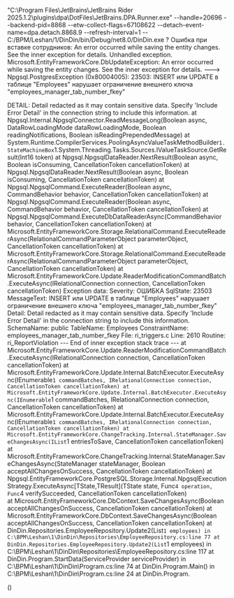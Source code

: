 "C:\Program Files\JetBrains\JetBrains Rider 2025.1.2\plugins\dpa\DotFiles\JetBrains.DPA.Runner.exe" --handle=20696 --backend-pid=8868 --etw-collect-flags=67108622 --detach-event-name=dpa.detach.8868.9 --refresh-interval=1 -- C:/BPM/Leshan/1/DinDin/bin/Debug/net8.0/DinDin.exe
? Ошибка при вставке сотрудников: An error occurred while saving the entity changes. See the inner exception for details.
Unhandled exception. Microsoft.EntityFrameworkCore.DbUpdateException: An error occurred while saving the entity changes. See the inner exception for details.
 ---> Npgsql.PostgresException (0x80004005): 23503: INSERT или UPDATE в таблице "Employees" нарушает ограничение внешнего ключа "employees_manager_tab_number_fkey"

DETAIL: Detail redacted as it may contain sensitive data. Specify 'Include Error Detail' in the connection string to include this information.
   at Npgsql.Internal.NpgsqlConnector.ReadMessageLong(Boolean async, DataRowLoadingMode dataRowLoadingMode, Boolean readingNotifications, Boolean isReadingPrependedMessage)
   at System.Runtime.CompilerServices.PoolingAsyncValueTaskMethodBuilder`1.StateMachineBox`1.System.Threading.Tasks.Sources.IValueTaskSource<TResult>.GetResult(Int16 token)
   at Npgsql.NpgsqlDataReader.NextResult(Boolean async, Boolean isConsuming, CancellationToken cancellationToken)
   at Npgsql.NpgsqlDataReader.NextResult(Boolean async, Boolean isConsuming, CancellationToken cancellationToken)
   at Npgsql.NpgsqlCommand.ExecuteReader(Boolean async, CommandBehavior behavior, CancellationToken cancellationToken)
   at Npgsql.NpgsqlCommand.ExecuteReader(Boolean async, CommandBehavior behavior, CancellationToken cancellationToken)
   at Npgsql.NpgsqlCommand.ExecuteDbDataReaderAsync(CommandBehavior behavior, CancellationToken cancellationToken)
   at Microsoft.EntityFrameworkCore.Storage.RelationalCommand.ExecuteReaderAsync(RelationalCommandParameterObject parameterObject, CancellationToken cancellationToken)
   at Microsoft.EntityFrameworkCore.Storage.RelationalCommand.ExecuteReaderAsync(RelationalCommandParameterObject parameterObject, CancellationToken cancellationToken)
   at Microsoft.EntityFrameworkCore.Update.ReaderModificationCommandBatch.ExecuteAsync(IRelationalConnection connection, CancellationToken cancellationToken)
  Exception data:
    Severity: ОШИБКА
    SqlState: 23503
    MessageText: INSERT или UPDATE в таблице "Employees" нарушает ограничение внешнего ключа "employees_manager_tab_number_fkey"
    Detail: Detail redacted as it may contain sensitive data. Specify 'Include Error Detail' in the connection string to include this information.
    SchemaName: public
    TableName: Employees
    ConstraintName: employees_manager_tab_number_fkey
    File: ri_triggers.c
    Line: 2610
    Routine: ri_ReportViolation
   --- End of inner exception stack trace ---
   at Microsoft.EntityFrameworkCore.Update.ReaderModificationCommandBatch.ExecuteAsync(IRelationalConnection connection, CancellationToken cancellationToken)
   at Microsoft.EntityFrameworkCore.Update.Internal.BatchExecutor.ExecuteAsync(IEnumerable`1 commandBatches, IRelationalConnection connection, CancellationToken cancellationToken)
   at Microsoft.EntityFrameworkCore.Update.Internal.BatchExecutor.ExecuteAsync(IEnumerable`1 commandBatches, IRelationalConnection connection, CancellationToken cancellationToken)
   at Microsoft.EntityFrameworkCore.Update.Internal.BatchExecutor.ExecuteAsync(IEnumerable`1 commandBatches, IRelationalConnection connection, CancellationToken cancellationToken)
   at Microsoft.EntityFrameworkCore.ChangeTracking.Internal.StateManager.SaveChangesAsync(IList`1 entriesToSave, CancellationToken cancellationToken)
   at Microsoft.EntityFrameworkCore.ChangeTracking.Internal.StateManager.SaveChangesAsync(StateManager stateManager, Boolean acceptAllChangesOnSuccess, CancellationToken cancellationToken)
   at Npgsql.EntityFrameworkCore.PostgreSQL.Storage.Internal.NpgsqlExecutionStrategy.ExecuteAsync[TState,TResult](TState state, Func`4 operation, Func`4 verifySucceeded, CancellationToken cancellationToken)        
   at Microsoft.EntityFrameworkCore.DbContext.SaveChangesAsync(Boolean acceptAllChangesOnSuccess, CancellationToken cancellationToken)
   at Microsoft.EntityFrameworkCore.DbContext.SaveChangesAsync(Boolean acceptAllChangesOnSuccess, CancellationToken cancellationToken)
   at DinDin.Repositories.EmployeeRepository.Update2(List`1 employees) in C:\BPM\Leshan\1\DinDin\Repositories\EmployeeRepository.cs:line 77
   at DinDin.Repositories.EmployeeRepository.Update2(List`1 employees) in C:\BPM\Leshan\1\DinDin\Repositories\EmployeeRepository.cs:line 117
   at DinDin.Program.StartData(ServiceProvider serviceProvider) in C:\BPM\Leshan\1\DinDin\Program.cs:line 74
   at DinDin.Program.Main() in C:\BPM\Leshan\1\DinDin\Program.cs:line 24
   at DinDin.Program.<Main>()
